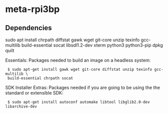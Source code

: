 # meta-rpi3bp

## Dependencies

sudo apt install chrpath diffstat gawk wget git-core unzip texinfo gcc-multilib build-essential socat libsdl1.2-dev xterm python3 python3-pip dpkg quilt


Essentials: Packages needed to build an image on a headless system:

     $ sudo apt-get install gawk wget git-core diffstat unzip texinfo gcc-multilib \
     build-essential chrpath socat
                        
                      

SDK Installer Extras: Packages needed if you are going to be using the the standard or extensible SDK:

     $ sudo apt-get install autoconf automake libtool libglib2.0-dev libarchive-dev
                        
